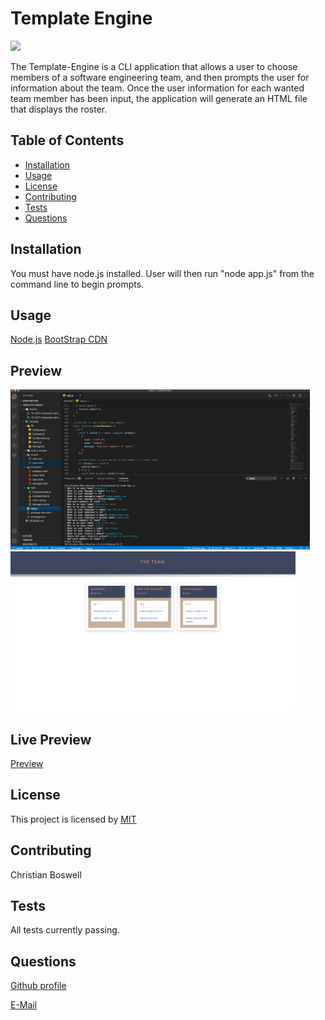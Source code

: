   # Template Engine


![](https://img.shields.io/badge/license-MIT-yellow)


The Template-Engine is a CLI application that allows a user to choose members of a software engineering team, and then prompts the user for information about the team. Once the user information for each wanted team member has been input, the application will generate an HTML file that displays the roster. 


## Table of Contents 
  - [Installation](#installation)
  - [Usage](#usage)
  - [License](#license)
  - [Contributing](#contributing)
  - [Tests](#tests)
  - [Questions](#questions)


## Installation 
You must have node.js installed. User will then run "node app.js" from the command line to begin prompts. 


## Usage
[Node.js](https://nodejs.org/en/)
[BootStrap CDN](https://getbootstrap.com/)

## Preview 
<img src="https://github.com/cboswel1/template-engine/blob/master/Assets/Screen%20Shot%202020-09-29%20at%2010.54.04%20AM.png?raw=true" height="256" title="Home Screen">

<img src="https://github.com/cboswel1/template-engine/blob/master/Assets/Screen%20Shot%202020-09-29%20at%2010.55.28%20AM.png?raw=true" height="256" title="Home Screen">


## Live Preview 
[Preview](https://youtu.be/9J1nvulU2Ew)


## License
This project is licensed by [MIT](https://opensource.org/licenses/MIT)


## Contributing
Christian Boswell


## Tests
All tests currently passing. 
 

## Questions

[Github profile](https://github.com/cboswel1)

[E-Mail](mailto:christianboswell86@gmail.com)
